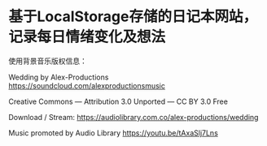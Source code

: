 # **基于LocalStorage存储的日记本网站，记录每日情绪变化及想法**

使用背景音乐版权信息：

Wedding by Alex-Productions https://soundcloud.com/alexproductionsmusic

Creative Commons — Attribution 3.0 Unported — CC BY 3.0 Free 

Download / Stream: https://audiolibrary.com.co/alex-productions/wedding

Music promoted by Audio Library https://youtu.be/tAxaSlj7Lns

